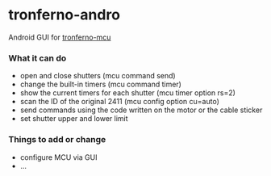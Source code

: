 # tronferno-andro
Android GUI for [tronferno-mcu](https://github.com/zwiebert/tronferno-mcu)


### What it can do

* open and close shutters  (mcu command send)
* change the built-in timers (mcu command timer)
* show the current timers for each shutter (mcu timer option rs=2)
* scan the ID of the original 2411 (mcu config option cu=auto)
* send commands using the code written on the motor or the cable sticker
* set shutter upper and lower limit

### Things to add or change 

* configure MCU via GUI
* ...
